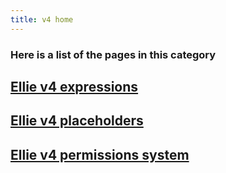 ```yaml
---
title: v4 home
---
```


### Here is a list of the pages in this category
## [Ellie v4 expressions](/v4/expressions)
## [Ellie v4 placeholders](/v4/placeholders)
## [Ellie v4 permissions system](/v4/permissions-system)